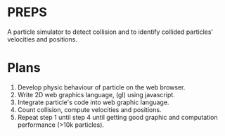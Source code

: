 PREPS
=====
A particle simulator to detect collision and to identify collided particles' velocities and positions.

Plans
=====
1. Develop physic behaviour of particle on the web browser.
2. Write 2D web graphics language, (gl) using javascript.
3. Integrate particle's code into web graphic language.
4. Count collision, compute velocities and positions.
5. Repeat step 1 until step 4 until getting good graphic and computation performance (>10k particles).
